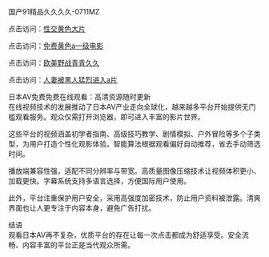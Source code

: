 国产91精品久久久久-0711MZ

点击访问：<a href="https://heiliaozj3tjd.pages.dev">性交黄色大片</a>

点击访问：<a href="https://heiliaowt0d7p.pages.dev">免费黄色a一级电影</a>

点击访问：<a href="https://heiliaoxqkkct.pages.dev">欧美野战青青久久</a>

点击访问：<a href="https://heiliaoxwd5i8.pages.dev">人妻被黑人猛烈进入a片</a>

日本AV免费免费在线观看：高清资源随时更新  
在线视频技术的发展推动了日本AV产业走向全球化，越来越多平台开始提供无门槛观看服务。观众仅需打开浏览器，即可进入丰富的影片世界。

这些平台的视频涵盖初学者指南、高级技巧教学、剧情模拟、户外冒险等多个子类型，为用户打造个性化观影体验。智能算法根据观看偏好自动推荐，省去手动筛选时间。

播放端兼容性强，适配不同分辨率与带宽。高质量图像压缩技术让视频体积更小、加载更快。字幕系统支持多语言选择，方便国际用户使用。

此外，平台注重保护用户安全，采用高强度加密技术，防止用户资料被泄露。清爽界面也让人更专注于内容本身，避免广告打扰。

结语  
观看日本AV再不复杂，优质平台的存在让每一次点击都成为舒适享受。安全流畅、内容丰富的平台正是当代观众所需。

<span style="display:none;">[Canonical link]( )</span>
